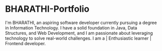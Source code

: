 # BHARATHI-Portfolio
I'm BHARATHI, an aspiring software developer currently pursuing a degree in Information Technology. I have a solid foundation in Java, Data Structures, and Web Development, and I am passionate about leveraging technology to solve real-world challenges. I am a | Enthusiastic learner | Frontend developer.
